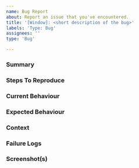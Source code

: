 ```yaml
---
name: Bug Report
about: Report an issue that you've encountered.
title: '[Window]: <short description of the bug>'
labels: 'Type: Bug'
assignees: ''
type: 'Bug'

---
```


### Summary

<!--- Please provide information about the failure. -->

### Steps To Reproduce

<!--- Please provide detailed steps for reproducing this issue. -->

### Current Behaviour

<!--- Please provide information about the undesired current behaviour. -->

### Expected Behaviour

<!--- Explain how the program should behave once the issue has been resolved. -->

### Context

<!--- Please provide any relevant information about your system setup. Mantid Imaging version can be obtained by running `conda list mantidimaging` and system information can be obtained by running `uname -a`. -->

### Failure Logs

<!--- [Optional] Please include any relevant log snippets here. -->

### Screenshot(s)

<!--- [Optional] Include screenshots that illustrate the problem. -->
